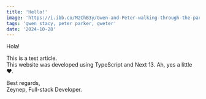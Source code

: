 ```yaml
---
title: 'Hello!'
image: 'https://i.ibb.co/M2ChB3y/Gwen-and-Peter-walking-through-the-park-in-The-Amazing-Spider-Man-2.png'
tags: 'gwen stacy, peter parker, gweter'
date: '2024-10-28'
---
```


Hola!

This is a test article. \
This website was developed using TypeScript and Next 13. Ah, yes a little ❤️.

Best regards, <br>
Zeynep, Full-stack Developer.
